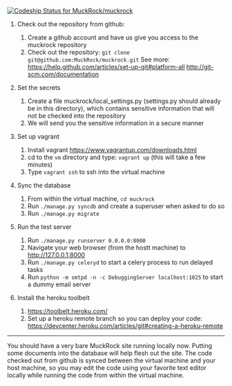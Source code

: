 [ ![Codeship Status for MuckRock/muckrock](https://codeship.com/projects/c14392c0-630c-0132-1e4c-4ad47cf4b99f/status?branch=master)](https://codeship.com/projects/52228)

1. Check out the repository from github:
	1. Create a github account and have us give you access to the muckrock repository
	2. Check out the repository: `git clone git@github.com:MuckRock/muckrock.git`
    See more: https://help.github.com/articles/set-up-git#platform-all
    http://git-scm.com/documentation

2. Set the secrets
	1. Create a file muckrock/local_settings.py (settings.py should already be in this directory), which contains sensitive information that will not be checked into the repository
	2. We will send you the sensitive information in a secure manner

3. Set up vagrant
	1. Install vagrant https://www.vagrantup.com/downloads.html
	2. cd to the `vm` directory and type: `vagrant up` (this will take a few minutes)
	3. Type `vagrant ssh` to ssh into the virtual machine

4. Sync the database
	1. From within the virtual machine, `cd muckrock`
	2. Run `./manage.py syncdb` and create a superuser when asked to do so
	3. Run `./manage.py migrate`

5. Run the test server
	1. Run `./manage.py runserver 0.0.0.0:8000`
	2. Navigate your web browser (from the hostt machine) to http://127.0.0.1:8000
	3. Run `./manage.py celeryd` to start a celery process to run delayed tasks
    4. Run `python -m smtpd -n -c DebuggingServer localhost:1025` to start a dummy email server
6. Install the heroku toolbelt
	1. https://toolbelt.heroku.com/
	2. Set up a heroku remote branch so you can deploy your code: https://devcenter.heroku.com/articles/git#creating-a-heroku-remote

----

You should have a very bare MuckRock site running locally now.  Putting some documents into the database will help flesh out the site.  The code checked out from github is synced between the virtual machine and your host machine, so you may edit the code using your favorite text editor locally while running the code from within the virtual machine.

